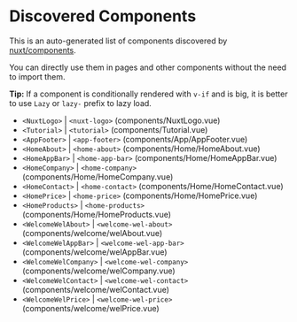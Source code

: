 # Discovered Components

This is an auto-generated list of components discovered by [nuxt/components](https://github.com/nuxt/components).

You can directly use them in pages and other components without the need to import them.

**Tip:** If a component is conditionally rendered with `v-if` and is big, it is better to use `Lazy` or `lazy-` prefix to lazy load.

- `<NuxtLogo>` | `<nuxt-logo>` (components/NuxtLogo.vue)
- `<Tutorial>` | `<tutorial>` (components/Tutorial.vue)
- `<AppFooter>` | `<app-footer>` (components/App/AppFooter.vue)
- `<HomeAbout>` | `<home-about>` (components/Home/HomeAbout.vue)
- `<HomeAppBar>` | `<home-app-bar>` (components/Home/HomeAppBar.vue)
- `<HomeCompany>` | `<home-company>` (components/Home/HomeCompany.vue)
- `<HomeContact>` | `<home-contact>` (components/Home/HomeContact.vue)
- `<HomePrice>` | `<home-price>` (components/Home/HomePrice.vue)
- `<HomeProducts>` | `<home-products>` (components/Home/HomeProducts.vue)
- `<WelcomeWelAbout>` | `<welcome-wel-about>` (components/welcome/welAbout.vue)
- `<WelcomeWelAppBar>` | `<welcome-wel-app-bar>` (components/welcome/welAppBar.vue)
- `<WelcomeWelCompany>` | `<welcome-wel-company>` (components/welcome/welCompany.vue)
- `<WelcomeWelContact>` | `<welcome-wel-contact>` (components/welcome/welContact.vue)
- `<WelcomeWelPrice>` | `<welcome-wel-price>` (components/welcome/welPrice.vue)
